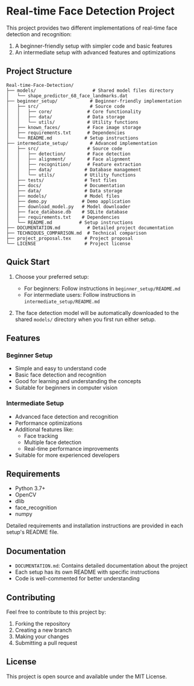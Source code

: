 # Real-time Face Detection Project

This project provides two different implementations of real-time face detection and recognition:
1. A beginner-friendly setup with simpler code and basic features
2. An intermediate setup with advanced features and optimizations

## Project Structure

```
Real-time-Face-Detection/
├── models/                     # Shared model files directory
│   └── shape_predictor_68_face_landmarks.dat
├── beginner_setup/            # Beginner-friendly implementation
│   ├── src/                   # Source code
│   │   ├── core/             # Core functionality
│   │   ├── data/             # Data storage
│   │   └── utils/            # Utility functions
│   ├── known_faces/          # Face image storage
│   ├── requirements.txt      # Dependencies
│   └── README.md            # Setup instructions
├── intermediate_setup/        # Advanced implementation
│   ├── src/                  # Source code
│   │   ├── detection/        # Face detection
│   │   ├── alignment/        # Face alignment
│   │   ├── recognition/      # Feature extraction
│   │   ├── data/            # Database management
│   │   └── utils/           # Utility functions
│   ├── tests/               # Test files
│   ├── docs/                # Documentation
│   ├── data/                # Data storage
│   ├── models/              # Model files
│   ├── demo.py             # Demo application
│   ├── download_model.py   # Model downloader
│   ├── face_database.db    # SQLite database
│   ├── requirements.txt    # Dependencies
│   └── README.md          # Setup instructions
├── DOCUMENTATION.md          # Detailed project documentation
├── TECHNIQUES_COMPARISON.md  # Technical comparison
├── project_proposal.tex     # Project proposal
└── LICENSE                  # Project license
```

## Quick Start

1. Choose your preferred setup:
   - For beginners: Follow instructions in `beginner_setup/README.md`
   - For intermediate users: Follow instructions in `intermediate_setup/README.md`

2. The face detection model will be automatically downloaded to the shared `models/` directory when you first run either setup.

## Features

### Beginner Setup
- Simple and easy to understand code
- Basic face detection and recognition
- Good for learning and understanding the concepts
- Suitable for beginners in computer vision

### Intermediate Setup
- Advanced face detection and recognition
- Performance optimizations
- Additional features like:
  - Face tracking
  - Multiple face detection
  - Real-time performance improvements
- Suitable for more experienced developers

## Requirements

- Python 3.7+
- OpenCV
- dlib
- face_recognition
- numpy

Detailed requirements and installation instructions are provided in each setup's README file.

## Documentation

- `DOCUMENTATION.md`: Contains detailed documentation about the project
- Each setup has its own README with specific instructions
- Code is well-commented for better understanding

## Contributing

Feel free to contribute to this project by:
1. Forking the repository
2. Creating a new branch
3. Making your changes
4. Submitting a pull request

## License

This project is open source and available under the MIT License. 